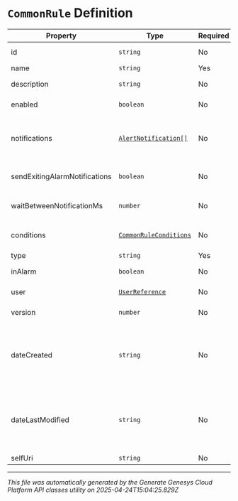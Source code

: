 # `CommonRule` Definition

| Property | Type | Required | Description |
|----------|------|----------|-------------|
| id | `string` | No | The globally unique identifier for the object. |
| name | `string` | Yes | Name of the rule |
| description | `string` | No | The description of the rule. |
| enabled | `boolean` | No | Indicates if the rule is enabled. |
| notifications | [`AlertNotification[]`](alertnotification-definition.md) | No | The alert notification types to trigger when alarm state changes as well as the users they will be sent to. |
| sendExitingAlarmNotifications | `boolean` | No | Indicates if the alert will send a notification when it is closed. |
| waitBetweenNotificationMs | `number` | No | The amount of time in milliseconds to wait between notification. |
| conditions | [`CommonRuleConditions`](commonruleconditions-definition.md) | No | The set of metric conditions that would trigger an alert. |
| type | `string` | Yes | The type of the rule. |
| inAlarm | `boolean` | No | Indicates if the rule is in alarm state. |
| user | [`UserReference`](userreference-definition.md) | No | The entity that created the rule. |
| version | `number` | No | The current version number of the rule. |
| dateCreated | `string` | No | The creation date of the rule when the rule was created. Date time is represented as an ISO-8601 string. For example: yyyy-MM-ddTHH:mm:ss[.mmm]Z |
| dateLastModified | `string` | No | The timestamp of the last update to the rule. Date time is represented as an ISO-8601 string. For example: yyyy-MM-ddTHH:mm:ss[.mmm]Z |
| selfUri | `string` | No | The URI for this object |

---

*This file was automatically generated by the Generate Genesys Cloud Platform API classes utility on 2025-04-24T15:04:25.829Z*